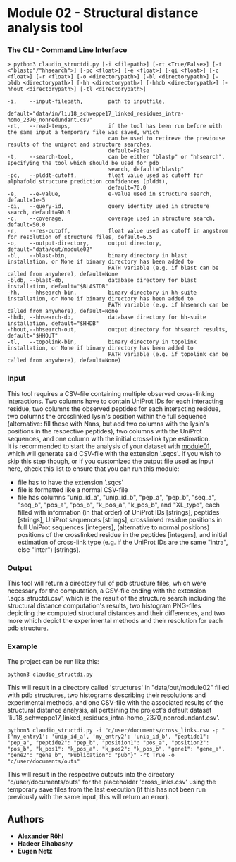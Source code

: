 # Module 02 - Structural distance analysis tool

### The CLI - Command Line Interface
```
> python3 claudio_structdi.py [-i <filepath>] [-rt <True/False>] [-t <"blastp"/"hhsearch">] [-pc <float>] [-e <float>] [-qi <float>] [-c <float>] [-r <float>] [-o <directorypath>] [-bl <directorypath>] [-bldb <directorypath>] [-hh <directorypath>] [-hhdb <directorypath>] [-hhout <directorypath>] [-tl <directorypath>]

-i,    --input-filepath,        path to inputfile,
                                default="data/in/liu18_schweppe17_linked_residues_intra-homo_2370_nonredundant.csv"
-rt,   --read-temps,            if the tool has been run before with the same input a temporary file was saved, which 
                                can be used to retireve the previouse results of the uniprot and structure searches,
                                default=False
-t,    --search-tool,           can be either "blastp" or "hhsearch", specifying the tool which should be used for pdb 
                                search, default="blastp"
-pc,   --plddt-cutoff,          float value used as cutoff for alphafold structure prediction confidences (plddt), 
                                default=70.0
-e,    --e-value,               e-value used in structure search, default=1e-5
-qi,   --query-id,              query identity used in structure search, default=90.0
-c,    --coverage,              coverage used in structure search, default=50.0
-r,    --res-cutoff,            float value used as cutoff in angstrom for resolution of structure files, default=6.5
-o,    --output-directory,      output directory, default="data/out/module02"
-bl,   --blast-bin,             binary directory in blast installation, or None if binary directory has been added to 
                                PATH variable (e.g. if blast can be called from anywhere), default=None
-bldb, --blast-db,              database directory for blast installation, default="$BLASTDB"
-hh,   --hhsearch-bin,          binary directory in hh-suite installation, or None if binary directory has been added to
                                PATH variable (e.g. if hhsearch can be called from anywhere), default=None
-hhdb, --hhsearch-db,           database directory for hh-suite installation, default="$HHDB"
-hhout,--hhsearch-out,          output directory for hhsearch results, default="$HHOUT"
-tl,   --topolink-bin,          binary directory in topolink installation, or None if binary directory has been added to
                                PATH variable (e.g. if topolink can be called from anywhere), default=None)
```

### Input
This tool requires a CSV-file containing multiple observed cross-linking interactions. Two columns have to contain 
UniProt IDs for each interacting residue, two columns the observed peptides for each interacting residue,
two columns the crosslinked lysin's position within the full sequence (alternative: fill these with
Nans, but add two columns with the lysin's positions in the respective peptides), two columns with the UniProt sequences,
and one column with the initial cross-link type estimation.\
It is recommended to start the analysis of your dataset with [module01](https://github.com/KohlbacherLab/CLAUDIO/tree/main/module01),
which will generate said CSV-file with the extension '.sqcs'. If you wish to skip this step though, or if you customized
the output file used as input here, check this list to ensure that you can run this module:
* file has to have the extension '.sqcs'
* file is formatted like a normal CSV-file
* file has columns "unip_id_a", "unip_id_b", "pep_a", "pep_b", "seq_a", "seq_b", "pos_a", "pos_b", "k_pos_a", "k_pos_b",
and "XL_type", each filled with information (in that order) of UniProt IDs [strings], peptides [strings], UniProt 
sequences [strings], crosslinked residue positions in full UniProt sequences [integers], (alternative to normal 
positions) positions of the crosslinked residue in the peptides [integers], and initial estimation of cross-link type 
(e.g. if the UniProt IDs are the same "intra", else "inter") [strings].

### Output
This tool will return a directory full of pdb structure files, which were necessary for the computation, a CSV-file 
ending with the extension '.sqcs_structdi.csv', which is the result of the structure search including the 
structural distance computation's results, two histogram PNG-files depicting the computed structural distances and their
differences, and two more which depict the experimental methods and their resolution for each pdb structure.

### Example
The project can be run like this:
```
python3 claudio_structdi.py
```
This will result in a directory called 'structures' in "data/out/module02" filled with pdb structures, two 
histograms describing their resolutions and experimental methods, and one CSV-file with the associated results of the
structural distance analysis, all pertaining the project's default dataset 
'liu18_schweppe17_linked_residues_intra-homo_2370_nonredundant.csv'.
```
python3 claudio_structdi.py -i "c/user/documents/cross_links.csv -p "{'my_entry1': 'unip_id_a', 'my_entry2': 'unip_id_b', "peptide1": "pep_a", "peptide2": "pep_b", "position1": "pos_a", "position2": "pos_b", "k_pos1": "k_pos_a", "k_pos2": "k_pos_b", "gene1": "gene_a", "gene2": "gene_b", "Publication": "pub"}" -rt True -o "c/user/documents/outs"
```
This will result in the respective outputs into the directory "c/user/documents/outs" for the placeholder 
'cross_links.csv' using the temporary save files from the last execution (if this has not been run previously with the 
same input, this will return an error).

## Authors
* **Alexander Röhl**
* **Hadeer Elhabashy**
* **Eugen Netz**
